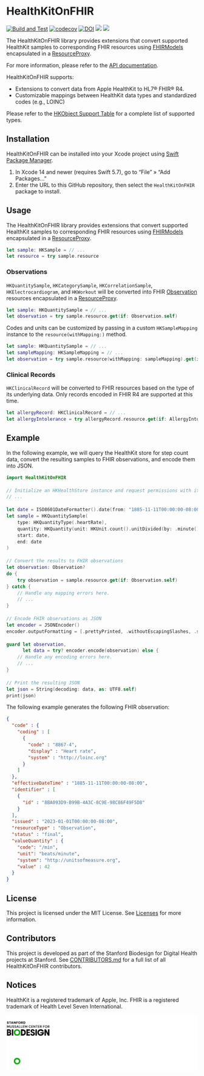 <!--
                  
This source file is part of the HealthKitOnFHIR open source project

SPDX-FileCopyrightText: 2022 Stanford University and the project authors (see CONTRIBUTORS.md)

SPDX-License-Identifier: MIT
             
-->

# HealthKitOnFHIR

[![Build and Test](https://github.com/StanfordBDHG/HealthKitOnFHIR/actions/workflows/build-and-test.yml/badge.svg)](https://github.com/StanfordBDHG/HealthKitOnFHIR/actions/workflows/build-and-test.yml)
[![codecov](https://codecov.io/gh/StanfordBDHG/HealthKitOnFHIR/branch/main/graph/badge.svg?token=17BMMYE3AC)](https://codecov.io/gh/StanfordBDHG/HealthKitOnFHIR)
[![DOI](https://zenodo.org/badge/569837859.svg)](https://zenodo.org/badge/latestdoi/569837859)
[![](https://img.shields.io/endpoint?url=https%3A%2F%2Fswiftpackageindex.com%2Fapi%2Fpackages%2FStanfordBDHG%2FHealthKitOnFHIR%2Fbadge%3Ftype%3Dswift-versions)](https://swiftpackageindex.com/StanfordBDHG/HealthKitOnFHIR)
[![](https://img.shields.io/endpoint?url=https%3A%2F%2Fswiftpackageindex.com%2Fapi%2Fpackages%2FStanfordBDHG%2FHealthKitOnFHIR%2Fbadge%3Ftype%3Dplatforms)](https://swiftpackageindex.com/StanfordBDHG/HealthKitOnFHIR)

The HealthKitOnFHIR library provides extensions that convert supported HealthKit samples to corresponding FHIR resources using [FHIRModels](https://github.com/apple/FHIRModels) encapsulated in a [ResourceProxy](https://github.com/apple/FHIRModels/blob/main/HowTo/Instantiation.md#1-use-resourceproxy).

For more information, please refer to the [API documentation](https://swiftpackageindex.com/StanfordBDHG/HealthKitOnFHIR/documentation).

HealthKitOnFHIR supports:
- Extensions to convert data from Apple HealthKit to HL7® FHIR® R4.
- Customizable mappings between HealthKit data types and standardized codes (e.g., LOINC)

Please refer to the [HKObject Support Table](Sources/HealthKitOnFHIR/HealthKitOnFHIR.docc/HKSampleSupportTables.md) for a complete list of supported types.


## Installation

HealthKitOnFHIR can be installed into your Xcode project using [Swift Package Manager](https://github.com/apple/swift-package-manager).

1. In Xcode 14 and newer (requires Swift 5.7), go to “File” » “Add Packages...”
2. Enter the URL to this GitHub repository, then select the `HealthKitOnFHIR` package to install.


## Usage

The HealthKitOnFHIR library provides extensions that convert supported HealthKit samples to corresponding FHIR resources using [FHIRModels](https://github.com/apple/FHIRModels) encapsulated in a [ResourceProxy](https://github.com/apple/FHIRModels/blob/main/HowTo/Instantiation.md#1-use-resourceproxy).

```swift
let sample: HKSample = // ...
let resource = try sample.resource
```

### Observations

`HKQuantitySample`, `HKCategorySample`, `HKCorrelationSample`, `HKElectrocardiogram`, and `HKWorkout` will be converted into FHIR [Observation](https://hl7.org/fhir/R4/observation.html) resources encapsulated in a [ResourceProxy](https://github.com/apple/FHIRModels/blob/main/HowTo/Instantiation.md#1-use-resourceproxy).

```swift
let sample: HKQuantitySample = // ...
let observation = try sample.resource.get(if: Observation.self)
```

Codes and units can be customized by passing in a custom `HKSampleMapping` instance to the `resource(withMapping:)` method.

```swift
let sample: HKQuantitySample = // ...
let sampleMapping: HKSampleMapping = // ...
let observation = try sample.resource(withMapping: sampleMapping).get(if: Observation.self)
```

### Clinical Records

`HKClinicalRecord` will be converted to FHIR resources based on the type of its underlying data. Only records encoded in FHIR R4 are supported at this time.

```swift
let allergyRecord: HKClinicalRecord = // ...
let allergyIntolerance = try allergyRecord.resource.get(if: AllergyIntolerance.self)
```


## Example

In the following example, we will query the HealthKit store for step count data, convert the resulting samples to FHIR observations, and encode them into JSON.

```swift
import HealthKitOnFHIR

// Initialize an HKHealthStore instance and request permissions with it
// ...

let date = ISO8601DateFormatter().date(from: "1885-11-11T00:00:00-08:00") ?? .now
let sample = HKQuantitySample(
    type: HKQuantityType(.heartRate),
    quantity: HKQuantity(unit: HKUnit.count().unitDivided(by: .minute()), doubleValue: 42.0),
    start: date,
    end: date
)

// Convert the results to FHIR observations
let observation: Observation?
do {
    try observation = sample.resource.get(if: Observation.self)
} catch {
    // Handle any mapping errors here.
    // ...
}

// Encode FHIR observations as JSON
let encoder = JSONEncoder()
encoder.outputFormatting = [.prettyPrinted, .withoutEscapingSlashes, .sortedKeys]

guard let observation, 
      let data = try? encoder.encode(observation) else {
    // Handle any encoding errors here.
    // ...
}

// Print the resulting JSON
let json = String(decoding: data, as: UTF8.self)
print(json)
```

The following example generates the following FHIR observation:

```json
{
  "code" : {
    "coding" : [
      {
        "code" : "8867-4",
        "display" : "Heart rate",
        "system" : "http://loinc.org"
      }
    ]
  },
  "effectiveDateTime" : "1885-11-11T00:00:00-08:00",
  "identifier" : [
    {
      "id" : "8BA093D9-B99B-4A3C-8C9E-98C86F49F5D8"
    }
  ],
  "issued" : "2023-01-01T00:00:00-08:00",
  "resourceType" : "Observation",
  "status" : "final",
  "valueQuantity" : {
    "code": "/min",
    "unit": "beats/minute",
    "system": "http://unitsofmeasure.org",
    "value" : 42
  }
}
```


## License

This project is licensed under the MIT License. See [Licenses](https://github.com/StanfordBDHG/HealthKitOnFHIR/tree/main/LICENSES) for more information.


## Contributors

This project is developed as part of the Stanford Biodesign for Digital Health projects at Stanford.
See [CONTRIBUTORS.md](https://github.com/StanfordBDHG/HealthKitOnFHIR/tree/main/CONTRIBUTORS.md) for a full list of all HealthKitOnFHIR contributors.


## Notices

HealthKit is a registered trademark of Apple, Inc.
FHIR is a registered trademark of Health Level Seven International.

![Stanford Byers Center for Biodesign Logo](https://raw.githubusercontent.com/StanfordBDHG/.github/main/assets/biodesign-footer-light.png#gh-light-mode-only)
![Stanford Byers Center for Biodesign Logo](https://raw.githubusercontent.com/StanfordBDHG/.github/main/assets/biodesign-footer-dark.png#gh-dark-mode-only)
